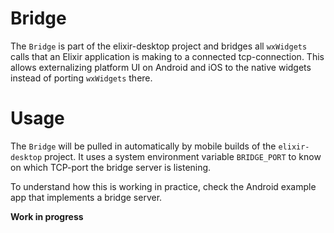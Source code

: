 # Bridge

The `Bridge` is part of the elixir-desktop project and bridges all `wxWidgets` calls that an Elixir application is making to 
a connected tcp-connection. This allows externalizing platform UI on Android and iOS to the native widgets instead of porting `wxWidgets` there. 

# Usage

The `Bridge` will be pulled in automatically by mobile builds of the `elixir-desktop` project. It uses a system environment variable `BRIDGE_PORT` to know on which TCP-port the bridge server is listening. 

To understand how this is working in practice, check the Android example app that implements a bridge server.

__Work in progress__